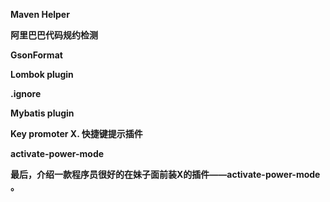 **Maven Helper**

**阿里巴巴代码规约检测**

**GsonFormat**

**Lombok plugin**

**.ignore**

**Mybatis plugin**

**Key promoter X. 快捷键提示插件**

**activate-power-mode**

**最后，介绍一款程序员很好的在妹子面前装X的插件——activate-power-mode 。**

